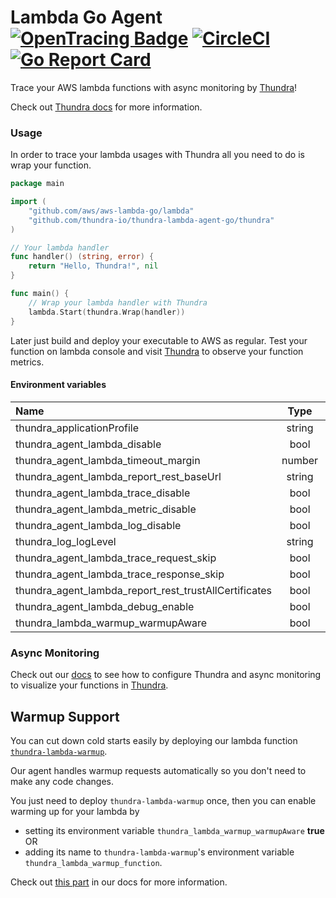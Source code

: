 # Lambda Go Agent [![OpenTracing Badge](https://img.shields.io/badge/OpenTracing-enabled-blue.svg)](http://opentracing.io) [![CircleCI](https://circleci.com/gh/thundra-io/thundra-lambda-agent-go.svg?style=svg)](https://circleci.com/gh/thundra-io/thundra-lambda-agent-go/) [![Go Report Card](https://goreportcard.com/badge/github.com/thundra-io/thundra-lambda-agent-go)](https://goreportcard.com/report/github.com/thundra-io/thundra-lambda-agent-go)

Trace your AWS lambda functions with async monitoring by [Thundra](https://www.thundra.io/)!

Check out [Thundra docs](https://docs.thundra.io/docs) for more information.

### Usage

In order to trace your lambda usages with Thundra all you need to do is wrap your function.

```go
package main

import (
	"github.com/aws/aws-lambda-go/lambda"
	"github.com/thundra-io/thundra-lambda-agent-go/thundra"
)

// Your lambda handler
func handler() (string, error) {
	return "Hello, Thundra!", nil
}

func main() {
	// Wrap your lambda handler with Thundra
	lambda.Start(thundra.Wrap(handler))
}
```
Later just build and deploy your executable to AWS as regular. Test your function on lambda console and visit [Thundra](https://console.thundra.io/) to observe your function metrics.

#### Environment variables

| Name                                     | Type   | Default Value |
|:-----------------------------------------|:------:|:-------------:|
| thundra_applicationProfile               | string |    default    |
| thundra_agent_lambda_disable             |  bool  |     false     |
| thundra_agent_lambda_timeout_margin      |  number|     200       |
| thundra_agent_lambda_report_rest_baseUrl | string |https://api.thundra.io/v1|
| thundra_agent_lambda_trace_disable       | bool   |false|
| thundra_agent_lambda_metric_disable      | bool   |false|
| thundra_agent_lambda_log_disable         | bool   |false|
| thundra_log_logLevel                     | string |TRACE|
| thundra_agent_lambda_trace_request_skip  |  bool  |     false     |
| thundra_agent_lambda_trace_response_skip |  bool  |     false     |
| thundra_agent_lambda_report_rest_trustAllCertificates |  bool  |     false     |
| thundra_agent_lambda_debug_enable        |  bool  |     false     |
| thundra_lambda_warmup_warmupAware        | bool |  false  |


### Async Monitoring

Check out our [docs](https://docs.thundra.io/docs/how-to-setup-async-monitoring) to see how to configure Thundra and async monitoring to visualize your functions in [Thundra](https://www.thundra.io/).

## Warmup Support
You can cut down cold starts easily by deploying our lambda function [`thundra-lambda-warmup`](https://github.com/thundra-io/thundra-lambda-warmup).

Our agent handles warmup requests automatically so you don't need to make any code changes.

You just need to deploy `thundra-lambda-warmup` once, then you can enable warming up for your lambda by 
* setting its environment variable `thundra_lambda_warmup_warmupAware` **true** OR
* adding its name to `thundra-lambda-warmup`'s environment variable `thundra_lambda_warmup_function`.

Check out [this part](https://thundra.readme.io/docs/how-to-warmup) in our docs for more information.

